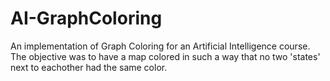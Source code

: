 # AI-GraphColoring
An implementation of Graph Coloring for an Artificial Intelligence course.
The objective was to have a map colored in such a way that no two 'states' next to eachother had the same color.
